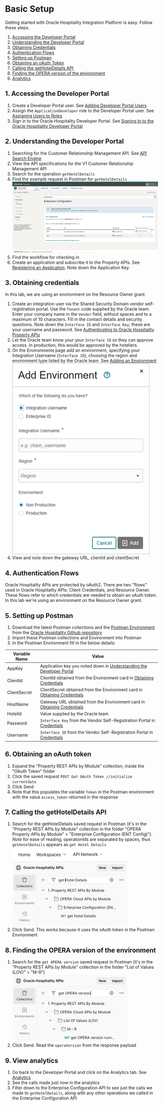 # Basic Setup

Getting started with Oracle Hospitality Integration Platform is easy.  Follow these steps.

1. [Accessing the Developer Portal](#1-accessing-the-developer-portal)
2. [Understanding the Developer Portal](#2-understanding-the-developer-portal)
3. [Obtaining Credentials](#3-obtaining-credentials)
4. [Authentication Flows](#4-authentication-flows)
5. [Setting up Postman](#5-setting-up-postman)
6. [Obtaining an oAuth Token](#6-obtaining-an-oauth-token)
7. [Calling the getHotelDetails API](#7-calling-the-gethoteldetails-api)
8. [Finding the OPERA version of the environment](#8-finding-the-opera-version-of-the-environment)
9. [Analytics](#9-view-analytics)

## 1. Accessing the Developer Portal

1. Create a Developer Portal user.  See [Adding Developer Portal Users](https://docs.oracle.com/en/industries/hospitality/integration-platform/ohipu/t_getting_started_for_partners.htm#OHIPU-AddingUsers-3E28413A)
2. Assign the `ApplicationDeveloper` role to the Developer Portal user.  See [Assigning Users to Roles](https://docs.oracle.com/en/industries/hospitality/integration-platform/ohipu/t_getting_started_for_partners.htm#OHIPU-AssigningUsersToRoles-879F91FD)
3. Sign in to the Oracle Hospitality Developer Portal.  See [Signing In to the Oracle Hospitality Developer Portal](https://docs.oracle.com/en/industries/hospitality/integration-platform/ohipu/t_getting_started_for_partners.htm#OHIPU-SigningInToTheDeveloperPortal-DC32FEE5)

## 2. Understanding the Developer Portal

1. Searching for the Customer Relationship Management API.  See [API Search Engine](https://docs.oracle.com/en/industries/hospitality/integration-platform/ohipu/ch_discover_and_subscribe_to_APIs.htm#OHIPU-APISearchEngine-3C569607)
2. View the API specifications for the V1 Customer Relationship Management API
3. Search for the operation `getHotelDetails`
4. Find the example request in Postman for `getHotelDetails` ![alt text](getting_started_2_4.png "screenshot of Oracle Hospitality Integration Platform developer portal searching for getHotelDetails highlighting the method to get to the Postman sample")
5. Find the workflow for checking in
6. Create an application and subscribe it to the Property APIs.  See [Registering an Application](https://docs.oracle.com/en/industries/hospitality/integration-platform/ohipu/c_register_and_manage_applications.htm#OHIPU-CreatingAnApplication-D59E4A5D).  Note down the Application Key.

## 3. Obtaining credentials

In this lab, we are using an environment on the Resource Owner grant.

1. Create an integration user via the Shared Security Domain vendor self-registration portal.  Use the `Tenant` code supplied by the Oracle team.  Enter your company name in the `Vendor` field, without spaces and to a maximum of 10 characters.  Fill in the contact details and security questions.  Note down the `Interface ID` and `Interface Key`; these are your username and password.  See [Authenticating to Oracle Hospitality Property APIs](https://docs.oracle.com/en/industries/hospitality/integration-platform/ohipu/c_oracle_hospitality_property_apis.htm#OHIPU-AuthenticatingToOracleHospitalityPr-1BD54F80)
2. Let the Oracle team know your your `Interface ID` so they can approve access.  In production, this would be approved by the hoteliers.
3. On the Environments page add an environment, specifying your Integration Username (`Interface ID`), choosing the region and environment type listed by the Oracle team.  See [Adding an Environment](https://docs.oracle.com/en/industries/hospitality/integration-platform/ohipu/t_adding_an_environment.htm) ![alt text](getting_started_3_3.png "Add environment dialog on the Environments page of the Oracle Hospitality Integration Platform developer portal")
4. View and note down the gateway URL, clientId and clientSecret

## 4. Authentication Flows

Oracle Hospitality APIs are protected by oAuth2.  There are two "flows" used in Oracle Hospitality APIs: Client Credentials, and Resource Owner.  These flows refer to which credentials are needed to obtain an oAuth token.  In this lab we're using an environment on the Resource Owner grant.

## 5. Setting up Postman

1. Download the latest Postman collections and the [Postman Environment](https://github.com/oracle/hospitality-api-docs/blob/main/postman-collections/oracle-hospitality-property.postman_environment.json) from the [Oracle Hospitality Github repository](https://github.com/oracle/hospitality-api-docs/tree/main/postman-collections)
2. Import these Postman collections and Environment into Postman
3. In the Postman Environment fill in the below details:

| **Variable Name** | **Value** |
| --- | --- |
| AppKey | Application key you noted down in [Understanding the Developer Portal](#understanding-the-developer-portal) |
| ClientId | ClientId obtained from the Environment card in [Obtaining Credentials](#obtaining-credentials) |
| ClientSecret | ClientSecret obtained from the Environment card in [Obtaining Credentials](#obtaining-credentials) |
| HostName | Gateway URL obtained from the Environment card in [Obtaining Credentials](#obtaining-credentials) |
| HotelId | Value supplied by the Oracle team |
| Password | `Interface Key` from the Vendor Self-Registration Portal in [Credentials](#obtaining-credentials) |
| Username | `Interface ID` from the Vendor Self-Registration Portal in [Credentials](#obtaining-credentials) |

## 6. Obtaining an oAuth token

1. Expand the "Property REST APIs by Module" collection, inside the "OAuth Token" folder
2. Click the saved request `POST Get OAuth Token //initialize currentdate`
3. Click Send
4. Note that this populates the variable `Token` in the Postman environment with the value `access_token` returned in the response

## 7. Calling the getHotelDetails API

1. Search for the getHotelDetails saved request in Postman (it's in the "Property REST APIs by Module" collection in the folder "OPERA Property APIs by Module" > "Enterprise Configuration (ENT Config)").  _Note_ for ease of reading, operationIds are separated by spaces, thus `getHotelDetails` appears as `get Hotel Details` ![alt text](getting_started_7_1.png "Searching for get Hotel Details in the Postman collections")
2. Click Send.  This works because it uses the oAuth token in the Postman Environment

## 8. Finding the OPERA version of the environment

1. Search for the `get OPERA version` saved request in Postman (it's in the "Property REST APIs by Module" collection in the folder "List of Values (LOV)" > "M-R") ![alt text](getting_started_8_1.png "Searching for get OPERA version in the Postman collections")
2. Click Send.  Read the `operaVersion` from the response payload

## 9. View analytics

1. Go back to the Developer Portal and click on the Analytics tab.  See [Analytics](https://docs.oracle.com/en/industries/hospitality/integration-platform/ohipu/c_analytics.htm#OHIPU-Analytics-EC725F0D)
2. See the calls made just now in the analytics
3. Filter down to the Enterprise Configuration API to see just the calls we made to `getHotelDetails`, along with any other operations we called in the Enterprise Configuration API
